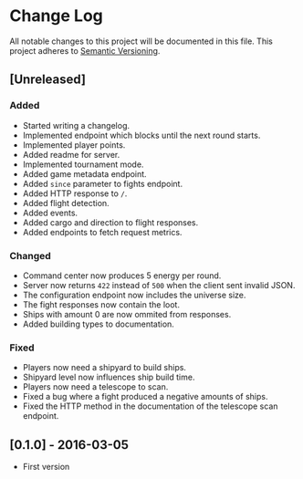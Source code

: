 # Change Log
All notable changes to this project will be documented in this file.
This project adheres to [Semantic Versioning](http://semver.org/).

## [Unreleased]
### Added
- Started writing a changelog.
- Implemented endpoint which blocks until the next round starts.
- Implemented player points.
- Added readme for server.
- Implemented tournament mode.
- Added game metadata endpoint.
- Added `since` parameter to fights endpoint.
- Added HTTP response to `/`.
- Added flight detection.
- Added events.
- Added cargo and direction to flight responses.
- Added endpoints to fetch request metrics.

### Changed
- Command center now produces 5 energy per round.
- Server now returns `422` instead of `500` when the client sent invalid JSON.
- The configuration endpoint now includes the universe size.
- The fight responses now contain the loot.
- Ships with amount 0 are now ommited from responses.
- Added building types to documentation.

### Fixed
- Players now need a shipyard to build ships.
- Shipyard level now influences ship build time.
- Players now need a telescope to scan.
- Fixed a bug where a fight produced a negative amounts of ships.
- Fixed the HTTP method in the documentation of the telescope scan endpoint.

## [0.1.0] - 2016-03-05
- First version
